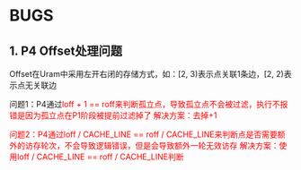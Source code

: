 # BUGS

## 1. P4 Offset处理问题

Offset在Uram中采用左开右闭的存储方式，如：[2, 3)表示点关联1条边，[2, 2)表示点无关联边

问题1：P4通过<font color=red>loff + 1 == roff<font color=red>来判断孤立点，导致孤立点不会被过滤，执行不报错是因为孤立点在P1阶段被提前过滤掉了
解决方案：去掉+1

问题2：P4通过<font color=red>loff / CACHE_LINE == roff / CACHE_LINE<font color=red>来判断点是否需要额外的访存轮次，不会导致逻辑错误，但是会导致额外一轮无效访存
解决方案：使用<font color=red>loff / CACHE_LINE == roff / CACHE_LINE<font color=red>判断